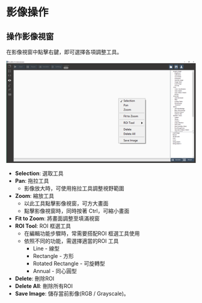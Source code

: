 # 影像操作

## 操作影像視窗

在影像視窗中點擊右鍵，即可選擇各項調整工具。

![](../.gitbook/assets/tu-pian-44.png)

* **Selection**: 選取工具
* **Pan**: 拖拉工具
  * 影像放大時，可使用拖拉工具調整視野範圍
* **Zoom**: 縮放工具
  * 以此工具點擊影像視窗，可方大畫面
  * 點擊影像視窗時，同時按著 Ctrl，可縮小畫面
* **Fit to Zoom**: 將畫面調整至填滿視窗
* **ROI Tool**: ROI 框選工具
  * 在編輯功能步驟時，常需要搭配ROI 框選工具使用
  * 依照不同的功能，需選擇適當的ROI 工具
    * Line - 線型
    * Rectangle - 方形
    * Rotated Rectangle - 可旋轉型
    * Annual - 同心圓型
* **Delete**: 刪除ROI
* **Delete All**: 刪除所有ROI
* **Save Image**: 儲存當前影像\(RGB / Grayscale\)。

